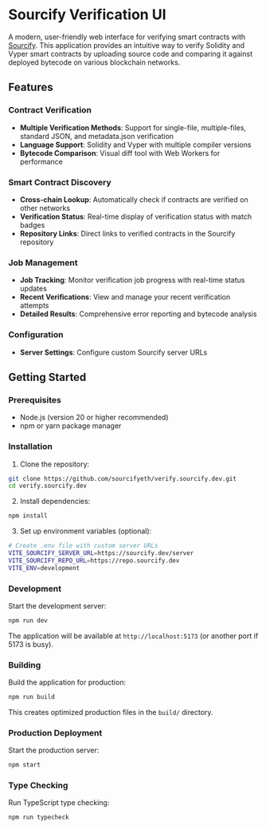 # Sourcify Verification UI

A modern, user-friendly web interface for verifying smart contracts with [Sourcify](https://sourcify.dev/). This application provides an intuitive way to verify Solidity and Vyper smart contracts by uploading source code and comparing it against deployed bytecode on various blockchain networks.

## Features

### Contract Verification

- **Multiple Verification Methods**: Support for single-file, multiple-files, standard JSON, and metadata.json verification
- **Language Support**: Solidity and Vyper with multiple compiler versions
- **Bytecode Comparison**: Visual diff tool with Web Workers for performance

### Smart Contract Discovery

- **Cross-chain Lookup**: Automatically check if contracts are verified on other networks
- **Verification Status**: Real-time display of verification status with match badges
- **Repository Links**: Direct links to verified contracts in the Sourcify repository

### Job Management

- **Job Tracking**: Monitor verification job progress with real-time status updates
- **Recent Verifications**: View and manage your recent verification attempts
- **Detailed Results**: Comprehensive error reporting and bytecode analysis

### Configuration

- **Server Settings**: Configure custom Sourcify server URLs

## Getting Started

### Prerequisites

- Node.js (version 20 or higher recommended)
- npm or yarn package manager

### Installation

1. Clone the repository:

```bash
git clone https://github.com/sourcifyeth/verify.sourcify.dev.git
cd verify.sourcify.dev
```

2. Install dependencies:

```bash
npm install
```

3. Set up environment variables (optional):

```bash
# Create .env file with custom server URLs
VITE_SOURCIFY_SERVER_URL=https://sourcify.dev/server
VITE_SOURCIFY_REPO_URL=https://repo.sourcify.dev
VITE_ENV=development
```

### Development

Start the development server:

```bash
npm run dev
```

The application will be available at `http://localhost:5173` (or another port if 5173 is busy).

### Building

Build the application for production:

```bash
npm run build
```

This creates optimized production files in the `build/` directory.

### Production Deployment

Start the production server:

```bash
npm start
```

### Type Checking

Run TypeScript type checking:

```bash
npm run typecheck
```
